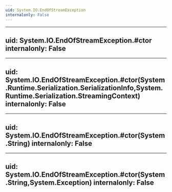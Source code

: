 ```yaml
---
uid: System.IO.EndOfStreamException
internalonly: False
---
```


---
uid: System.IO.EndOfStreamException.#ctor
internalonly: False
---

---
uid: System.IO.EndOfStreamException.#ctor(System.Runtime.Serialization.SerializationInfo,System.Runtime.Serialization.StreamingContext)
internalonly: False
---

---
uid: System.IO.EndOfStreamException.#ctor(System.String)
internalonly: False
---

---
uid: System.IO.EndOfStreamException.#ctor(System.String,System.Exception)
internalonly: False
---
